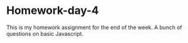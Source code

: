 # Homework-day-4
This is my homework assignment for the end of the week. A bunch of questions on basic Javascript. 
